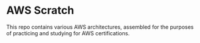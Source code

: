 # AWS Scratch

This repo contains various AWS architectures, assembled for the purposes of practicing and studying for AWS certifications.
